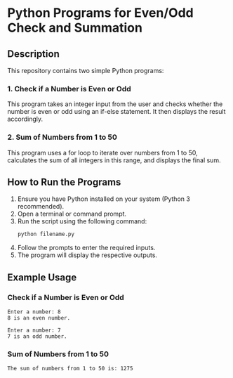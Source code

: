 # Python Programs for Even/Odd Check and Summation

## Description
This repository contains two simple Python programs:

### 1. Check if a Number is Even or Odd
This program takes an integer input from the user and checks whether the number is even or odd using an if-else statement. It then displays the result accordingly.

### 2. Sum of Numbers from 1 to 50
This program uses a for loop to iterate over numbers from 1 to 50, calculates the sum of all integers in this range, and displays the final sum.

## How to Run the Programs
1. Ensure you have Python installed on your system (Python 3 recommended).
2. Open a terminal or command prompt.
3. Run the script using the following command:
   ```sh
   python filename.py
   ```
4. Follow the prompts to enter the required inputs.
5. The program will display the respective outputs.

## Example Usage
### Check if a Number is Even or Odd
```
Enter a number: 8
8 is an even number.
```
```
Enter a number: 7
7 is an odd number.
```

### Sum of Numbers from 1 to 50
```
The sum of numbers from 1 to 50 is: 1275
```


